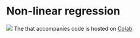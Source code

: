# Non-linear regression

![](../.gitbook/assets/colab_favicon.ico) The that accompanies code is hosted on [Colab](https://colab.research.google.com/github/olegkleiman/tf2/blob/master/nonlinear_regression_tpu.ipynb).

